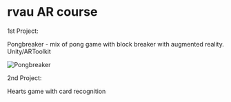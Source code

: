# rvau AR course

1st Project:

Pongbreaker - mix of pong game with block breaker with augmented reality. Unity/ARToolkit

![Pongbreaker](http://image.prntscr.com/image/029d10cf4929408bb8c4d127eac3c356.png)

2nd Project:

Hearts game with card recognition
